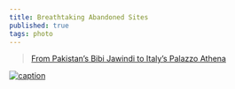```yaml
---
title: Breathtaking Abandoned Sites
published: true
tags: photo
---
```

> [From Pakistan’s Bibi Jawindi to Italy’s Palazzo Athena](https://english.elpais.com/travel/2025-01-13/the-worlds-most-breathtaking-abandoned-sites-from-pakistans-bibi-jawindi-to-italys-athena-palazzo.html)

[![caption](https://imagenes.elpais.com/resizer/v2/DWJT73R7FNBFRFQ7D3P3QVEJMU.jpg?auth=5499e3011cd345f883146959e4fd564cd041bed33035e0d995e86a4539a0b44f&width=1960)](https://english.elpais.com/travel/2025-01-13/the-worlds-most-breathtaking-abandoned-sites-from-pakistans-bibi-jawindi-to-italys-athena-palazzo.html)